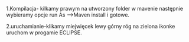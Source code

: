 1.Kompilacja- kilkamy prawym na utworzony folder w mavenie następnie wybieramy opcje run As -->Maven install i gotowe.

2.uruchamianie-klikamy miejwięcek lewy górny róg na zielona ikonke uruchom w progamie ECLIPSE.
